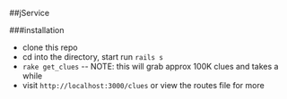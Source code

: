 ##jService

###installation
* clone this repo 
* cd into the directory, start run `rails s`
* `rake get_clues` -- NOTE: this will grab approx 100K clues and takes a while
* visit `http://localhost:3000/clues` or view the routes file for more